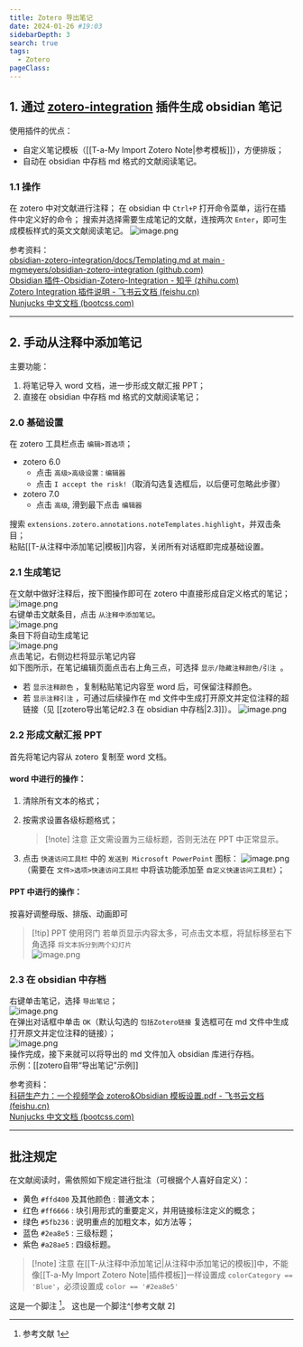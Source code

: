 ```yaml
---
title: Zotero 导出笔记
date: 2024-01-26 #19:03
sidebarDepth: 3
search: true
tags:
  - Zotero
pageClass:
---
```


## 1. 通过 [zotero-integration](https://github.com/mgmeyers/obsidian-zotero-integration) 插件生成 obsidian 笔记

使用插件的优点：

- 自定义笔记模板（[[T-a-My Import Zotero Note|参考模板]]），方便排版；
- 自动在 obsidian 中存档 md 格式的文献阅读笔记。

### 1.1 操作

在 zotero 中对文献进行注释；
在 obsidian 中 `Ctrl+P` 打开命令菜单，运行在插件中定义好的命令；
搜索并选择需要生成笔记的文献，连按两次 `Enter`，即可生成模板样式的英文文献阅读笔记。
![image.png](https://article.biliimg.com/bfs/article/013fac0ef5d3ec0ff87d0d1585ac42c62f9bd19c.png)

参考资料：  
[obsidian-zotero-integration/docs/Templating.md at main · mgmeyers/obsidian-zotero-integration (github.com)](https://github.com/mgmeyers/obsidian-zotero-integration/blob/main/docs/Templating.md)  
[Obsidian 插件-Obsidian-Zotero-Integration - 知乎 (zhihu.com)](https://zhuanlan.zhihu.com/p/553864286)  
[Zotero Integration 插件说明 - 飞书云文档 (feishu.cn)](https://f8lfn9zs2l.feishu.cn/docx/doxcno0YluQMgtsNTj3SsaOr9Sd)  
[Nunjucks 中文文档 (bootcss.com)](https://nunjucks.bootcss.com/templating.html#for)

---

## 2. 手动从注释中添加笔记

主要功能：

1. 将笔记导入 word 文档，进一步形成文献汇报 PPT；
2. 直接在 obsidian 中存档 md 格式的文献阅读笔记；

### 2.0 基础设置

在 zotero 工具栏点击 `编辑>首选项`；

- zotero 6.0
  - 点击 `高级>高级设置：编辑器`
  - 点击 `I accept the risk!`（取消勾选复选框后，以后便可忽略此步骤）
- zotero 7.0
  - 点击 `高级`, 滑到最下点击 `编辑器 `

搜索 `extensions.zotero.annotations.noteTemplates.highlight`，并双击条目；  
粘贴[[T-从注释中添加笔记|模板]]内容，关闭所有对话框即完成基础设置。

### 2.1 生成笔记

在文献中做好注释后，按下图操作即可在 zotero 中直接形成自定义格式的笔记；  
![image.png](https://article.biliimg.com/bfs/article/d4ff5659809f72a5850f61b260f7d7e012d2aabe.png)  
右键单击文献条目，点击 `从注释中添加笔记`。  
![image.png](https://article.biliimg.com/bfs/article/5fb68768bc5c020aec332f744e3c8c62c365a7eb.png)  
条目下将自动生成笔记  
![image.png](https://article.biliimg.com/bfs/article/48198144401576641cb800bd26e2cfe8475feb19.png)  
点击笔记，右侧边栏将显示笔记内容  
如下图所示，在笔记编辑页面点击右上角三点，可选择 `显示/隐藏注释颜色/引注 `。

- 若 `显示注释颜色` ，复制粘贴笔记内容至 word 后，可保留注释颜色。
- 若 `显示注释引注` ，可通过后续操作在 md 文件中生成打开原文并定位注释的超链接（见 [[zotero导出笔记#2.3 在 obsidian 中存档|2.3]]）。
  ![image.png](https://article.biliimg.com/bfs/article/b9df5af26db618992f611ed8091e9a64a029bca8.png)

### 2.2 形成文献汇报 PPT

首先将笔记内容从 zotero 复制至 word 文档。

#### word 中进行的操作：

1. 清除所有文本的格式；
2. 按需求设置各级标题格式；

   > [!note] 注意
   > 正文需设置为三级标题，否则无法在 PPT 中正常显示。

3. 点击 `快速访问工具栏` 中的 `发送到 Microsoft PowerPoint` 图标： ![image.png](https://article.biliimg.com/bfs/article/84b77730bd80521b683817d614081d717b47b15b.png) （需要在 `文件>选项>快速访问工具栏` 中将该功能添加至 `自定义快速访问工具栏`）；

#### PPT 中进行的操作：

按喜好调整母版、排版、动画即可

> [!tip] PPT 使用窍门
> 若单页显示内容太多，可点击文本框，将鼠标移至右下角选择 `将文本拆分到两个幻灯片`  
> ![image.png](https://article.biliimg.com/bfs/article/6212cdfef3d1528d1c41a162461719bd9ff50af7.png)

### 2.3 在 obsidian 中存档

右键单击笔记，选择 `导出笔记`；  
![image.png](https://article.biliimg.com/bfs/article/9a7cfb7f97d5260b4790c4c321f22ccc781b848e.png)  
在弹出对话框中单击 `OK`（默认勾选的 `包括Zotero链接` 复选框可在 md 文件中生成打开原文并定位注释的链接）；  
![image.png](https://article.biliimg.com/bfs/article/0d95f3c2c5bf250f3193f4d7cfd4311a32411189.png)  
操作完成，接下来就可以将导出的 md 文件加入 obsidian 库进行存档。  
示例：[[zotero自带“导出笔记”示例]]

参考资料：  
[科研生产力：一个视频学会 zotero&Obsidian 模板设置.pdf - 飞书云文档 (feishu.cn)](https://f8lfn9zs2l.feishu.cn/file/boxcnuNLlu5dKnYcflCT6DwQHjf)  
[Nunjucks 中文文档 (bootcss.com)](https://nunjucks.bootcss.com/templating.html#for)

---

## 批注规定

在文献阅读时，需依照如下规定进行批注（可根据个人喜好自定义）：

- 黄色 `#ffd400` 及其他颜色 : 普通文本；
- 红色 `#ff6666` : 块引用形式的重要定义，并用链接标注定义的概念；
- 绿色 `#5fb236` : 说明重点的加粗文本，如方法等；
- 蓝色 `#2ea8e5` : 三级标题；
- 紫色 `#a28ae5` : 四级标题。

> [!note] 注意
> 在[[T-从注释中添加笔记|从注释中添加笔记的模板]]中，不能像[[T-a-My Import Zotero Note|插件模板]]一样设置成 `colorCategory == 'Blue'`，必须设置成 `color == '#2ea8e5'`

这是一个脚注 [^1]。
这也是一个脚注^[参考文献 2]

[^1]: 参考文献 1

